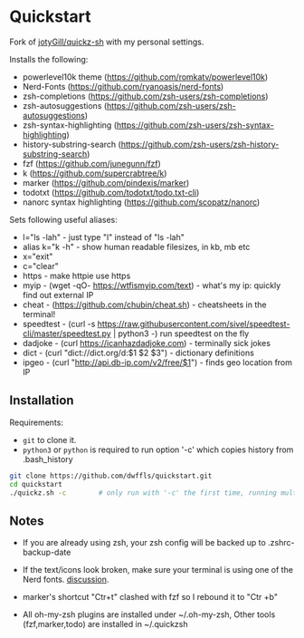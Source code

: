 # Quickstart

Fork of [jotyGill/quickz-sh](https://github.com/jotyGill/quickz-sh) with my personal settings.

Installs the following:

- powerlevel10k theme (https://github.com/romkatv/powerlevel10k)
- Nerd-Fonts (https://github.com/ryanoasis/nerd-fonts)
- zsh-completions (https://github.com/zsh-users/zsh-completions)
- zsh-autosuggestions (https://github.com/zsh-users/zsh-autosuggestions)
- zsh-syntax-highlighting (https://github.com/zsh-users/zsh-syntax-highlighting)
- history-substring-search (https://github.com/zsh-users/zsh-history-substring-search)
- fzf (https://github.com/junegunn/fzf)
- k (https://github.com/supercrabtree/k)
- marker (https://github.com/pindexis/marker)
- todotxt (https://github.com/todotxt/todo.txt-cli)
- nanorc syntax highlighting (https://github.com/scopatz/nanorc)

Sets following useful aliases:

- l="ls -lah" - just type "l" instead of "ls -lah"
- alias k="k -h" - show human readable filesizes, in kb, mb etc
- x="exit"
- c="clear"
- https - make httpie use https
- myip - (wget -qO- https://wtfismyip.com/text) - what's my ip: quickly find out external IP
- cheat - (https://github.com/chubin/cheat.sh) - cheatsheets in the terminal!
- speedtest - (curl -s https://raw.githubusercontent.com/sivel/speedtest-cli/master/speedtest.py | python3 -) run speedtest on the fly
- dadjoke - (curl https://icanhazdadjoke.com) - terminally sick jokes
- dict - (curl "dict://dict.org/d:$1 $2 $3") - dictionary definitions
- ipgeo - (curl "http://api.db-ip.com/v2/free/$1") - finds geo location from IP

## Installation

Requirements:

- `git` to clone it.
- `python3` or `python` is required to run option '-c' which copies history from .bash_history

```bash
git clone https://github.com/dwffls/quickstart.git
cd quickstart
./quickz.sh -c        # only run with '-c' the first time, running multiple times will duplicate history entries
```

## Notes

- If you are already using zsh, your zsh config will be backed up to .zshrc-backup-date

- If the text/icons look broken, make sure your terminal is using one of the Nerd fonts. [discussion](https://github.com/powerline/fonts/issues/185).

- marker's shortcut "Ctr+t" clashed with fzf so I rebound it to "Ctr +b"

- All oh-my-zsh plugins are installed under ~/.oh-my-zsh, Other tools (fzf,marker,todo) are installed in ~/.quickzsh
